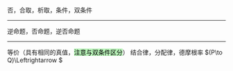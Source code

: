 否，合取，析取，条件，双条件

---
逆命题，否命题，逆否命题

---
等价（具有相同的真值，<mark style="background: #b8f3b8 ;">注意与双条件区分</mark>）
结合律，分配律，德摩根率
$(P\to Q)\Leftrightarrow $